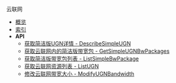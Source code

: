<div class="sidebar_title icon__ugn">云联网</div>


- [概览](api/ugn-api/README.md)
- [索引](api/ugn-api/index.md)
- **API**
    - [获取简洁版UGN详情 - DescribeSimpleUGN](api/ugn-api/describe_simple_ugn)
    - [获取云联网内的简洁版带宽包 - GetSimpleUGNBwPackages](api/ugn-api/get_simple_ugn_bw_packages)
    - [获取简洁版带宽包列表 - ListSimpleBwPackage](api/ugn-api/list_simple_bw_package)
    - [获取云联网资源列表 - ListUGN](api/ugn-api/list_ugn)
    - [修改云联网带宽大小 - ModifyUGNBandwidth](api/ugn-api/modify_ugn_bandwidth)
